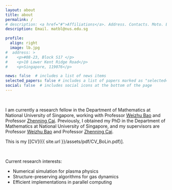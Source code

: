 ```yaml
---
layout: about
title: about
permalink: /
# description: <a href="#">Affiliations</a>. Address. Contacts. Moto. Etc.
description: Email. matbl@nus.edu.sg

profile:
  align: right
  image: lb.jpg
#  address: >
#    <p>#08-23, Block S17 </p>
#    <p>10 Lower Kent Ridge Road</p>
#    <p>Singapore, 119076</p>

news: false  # includes a list of news items
selected_papers: false # includes a list of papers marked as "selected={true}"
social: false  # includes social icons at the bottom of the page
---
```


&nbsp;

I am currently a research fellow in the Department of Mathematics at National University of Singapore, working with Professor <a href="https://blog.nus.edu.sg/matbwz/" style="text-decoration: underline;"> Weizhu Bao</a> and Professor <a href="https://blog.nus.edu.sg/matcz/" style="text-decoration: underline;"> Zhenning Cai</a>. Previously, I obtained my PhD in the Department of Mathematics at National University of Singapore, and my supervisors are Professor <a href="https://blog.nus.edu.sg/matbwz/" style="text-decoration: underline;"> Weizhu Bao</a> and Professor <a href="https://blog.nus.edu.sg/matcz/" style="text-decoration: underline;"> Zhenning Cai</a>.  

This is my [[CV]({{ site.url }}/assets/pdf/CV_BoLin.pdf)].

&nbsp;

Current research interests:
* Numerical simulation for plasma physics
* Structure-preserving algorithms for gas dynamics
* Efficient implementations in parallel computing
